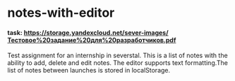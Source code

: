 # notes-with-editor
#### task: https://storage.yandexcloud.net/sever-images/Тестовое%20задание%20для%20разработчиков.pdf
Test assignment for an internship in severstal.
This is a list of notes with the ability to add, delete and edit notes. The editor supports text formatting.The list of notes between launches is stored in localStorage.
